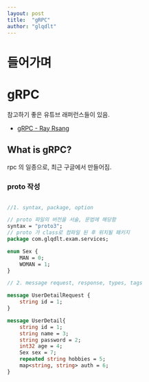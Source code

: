 ```yaml
---
layout: post
title:  "gRPC"
author: "glqdlt"
---
```


# 들어가며


# gRPC

참고하기 좋은 유튜브 래퍼런스들이 있음.

- [gRPC - Ray Rsang](https://youtu.be/xpmFhTMqWhc)



## What is gRPC?

rpc 의 일종으로, 최근 구글에서 만들어짐.


### proto 작성

```proto

//1. syntax, package, option

// proto 파일의 버전을 서술, 문법에 해당함
syntax = "proto3";
// proto 가 class로 컴파일 된 후 위치될 패키지
package com.glqdlt.exam.services;

enum Sex {
    MAN = 0;
    WOMAN = 1;
}

// 2. message request, response, types, tags

message UserDetailRequest {
    string id = 1;
}

message UserDetail{
    string id = 1;
    string name = 3;
    string password = 2;
    int32 age = 4;
    Sex sex = 7;
    repeated string hobbies = 5;
    map<string, string> auth = 6;
}






```